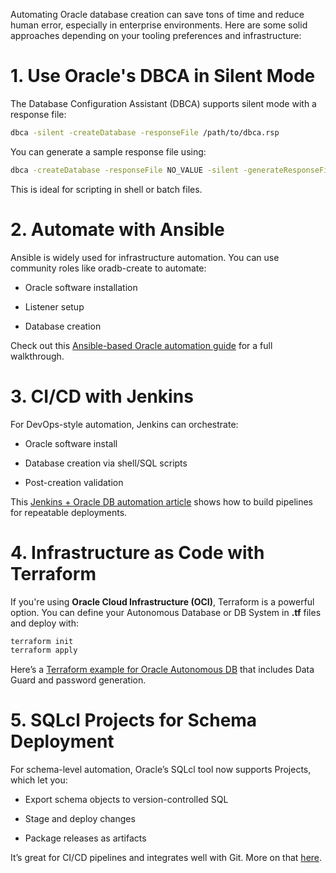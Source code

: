 Automating Oracle database creation can save tons of time and reduce human error, especially in enterprise environments. Here are some solid approaches depending on your tooling preferences and infrastructure:   

# 1. Use Oracle's DBCA in Silent Mode
The Database Configuration Assistant (DBCA) supports silent mode with a response file:

``` bash
dbca -silent -createDatabase -responseFile /path/to/dbca.rsp
```

You can generate a sample response file using:

``` bash
dbca -createDatabase -responseFile NO_VALUE -silent -generateResponseFile /tmp/dbca.rsp
```

This is ideal for scripting in shell or batch files.

# 2. Automate with Ansible

Ansible is widely used for infrastructure automation. You can use community roles like oradb-create to automate:

* Oracle software installation

* Listener setup

* Database creation

Check out this [Ansible-based Oracle automation guide](https://oracledbwr.com/oracle-automation-oracle-database-creation-using-ansible-tool/) for a full walkthrough.

# 3. CI/CD with Jenkins

For DevOps-style automation, Jenkins can orchestrate:

* Oracle software install

* Database creation via shell/SQL scripts

* Post-creation validation

This [Jenkins + Oracle DB automation article](https://questoraclecommunity.org/learn/blogs/devops-automation-of-oracle-database-19c-with-jenkins-ci-cd/) shows how to build pipelines for repeatable deployments.


# 4. Infrastructure as Code with Terraform
If you're using **Oracle Cloud Infrastructure (OCI)**, Terraform is a powerful option. You can define your Autonomous Database or DB System in **.tf** files and deploy with:

``` bash
terraform init
terraform apply
```

Here’s a [Terraform example for Oracle Autonomous DB](https://blogs.oracle.com/datawarehousing/post/how-to-use-terraform-to-automate-oracle-autonomous-database-deployments) that includes Data Guard and password generation.

# 5. SQLcl Projects for Schema Deployment
For schema-level automation, Oracle’s SQLcl tool now supports Projects, which let you:

* Export schema objects to version-controlled SQL

* Stage and deploy changes

* Package releases as artifacts

It’s great for CI/CD pipelines and integrates well with Git. More on that [here](https://www.thatjeffsmith.com/archive/2025/05/sqlcl-projects-automated-oracle-database-app-deployments/).



